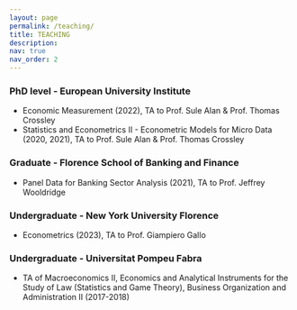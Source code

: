 ```yaml
---
layout: page
permalink: /teaching/
title: TEACHING
description: 
nav: true
nav_order: 2
---
```



### PhD level - European University Institute
- Economic Measurement (2022), TA to Prof. Sule Alan & Prof. Thomas Crossley
- Statistics and Econometrics II - Econometric Models for Micro Data (2020, 2021), TA to Prof. Sule Alan & Prof. Thomas Crossley

### Graduate - Florence School of Banking and Finance 
- Panel Data for Banking Sector Analysis (2021), TA to Prof. Jeffrey Wooldridge

### Undergraduate - New York University Florence
- Econometrics (2023), TA to Prof. Giampiero Gallo

### Undergraduate - Universitat Pompeu Fabra
- TA of Macroeconomics II, Economics and Analytical Instruments for the Study of Law (Statistics and Game Theory), Business Organization and Administration II (2017-2018)

